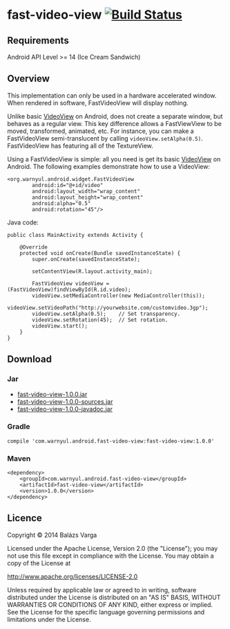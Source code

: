 # fast-video-view [![Build Status](https://travis-ci.org/warnyul/fast-video-view.svg?branch=master)](https://travis-ci.org/warnyul/fast-video-view)
## Requirements
Android API Level >= 14 (Ice Cream Sandwich)

## Overview

This implementation can only be used in a hardware accelerated window. When rendered in software, FastVideoView will display nothing.

Unlike basic [VideoView](http://developer.android.com/reference/android/widget/VideoView.html) on Android, does not create a separate window, but behaves as a regular view. This key difference allows a FastViewView to be moved, transformed, animated, etc. For instance, you can make a FastVideoView semi-translucent by calling `videoView.setAlpha(0.5)`. FastVideoView has featuring all of the TextureView.

Using a FastVideoView is simple: all you need is get its basic [VideoView](http://developer.android.com/reference/android/widget/VideoView.html) on Android. The following examples demonstrate how to use a VideoView:

    <org.warnyul.android.widget.FastVideoView
            android:id="@+id/video"
            android:layout_width="wrap_content"
            android:layout_height="wrap_content"
            android:alpha="0.5"
            android:rotation="45"/>

Java code:

    public class MainActivity extends Activity {
        
        @Override
        protected void onCreate(Bundle savedInstanceState) {
            super.onCreate(savedInstanceState);

            setContentView(R.layout.activity_main);

            FastVideoView videoView = (FastVideoView)findViewById(R.id.video);
            videoView.setMediaController(new MediaController(this));
            videoView.setVideoPath("http://yourwebsite.com/customvideo.3gp");
            videoView.setAlpha(0.5);    // Set transparency.
            videoView.setRotation(45);  // Set rotation.
            videoView.start();
        }
    }

## Download
### Jar
- [fast-video-view-1.0.0.jar](https://oss.sonatype.org/content/groups/public/com/warnyul/android/fast-video-view/fast-video-view/1.0.0/fast-video-view-1.0.0.jar)
- [fast-video-view-1.0.0-sources.jar](https://oss.sonatype.org/content/groups/public/com/warnyul/android/fast-video-view/fast-video-view/1.0.0/fast-video-view-1.0.0-sources.jar)
- [fast-video-view-1.0.0-javadoc.jar](https://oss.sonatype.org/content/groups/public/com/warnyul/android/fast-video-view/fast-video-view/1.0.0/fast-video-view-1.0.0-javadoc.jar)

### Gradle
    compile 'com.warnyul.android.fast-video-view:fast-video-view:1.0.0'

### Maven
    <dependency>
        <groupId>com.warnyul.android.fast-video-view</groupId>
        <artifactId>fast-video-view</artifactId>
        <version>1.0.0</version>
    </dependency>

## Licence
Copyright © 2014 Balázs Varga

Licensed under the Apache License, Version 2.0 (the "License");
you may not use this file except in compliance with the License.
You may obtain a copy of the License at
 
http://www.apache.org/licenses/LICENSE-2.0

Unless required by applicable law or agreed to in writing, software
distributed under the License is distributed on an "AS IS" BASIS,
WITHOUT WARRANTIES OR CONDITIONS OF ANY KIND, either express or implied.
See the License for the specific language governing permissions and
limitations under the License.
